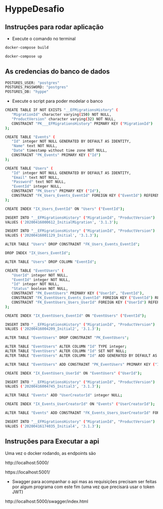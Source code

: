 # HyppeDesafio

## Instruções para rodar aplicação
 - Execute o comando no terminal
 ```sh
 docker-compose build
```

 ```sh
 docker-compose up
```

## As credencias do banco de dados
 ```sh
 POSTGRES_USER: "postgres"
 POSTGRES_PASSWORD: "postgres"
 POSTGRES_DB: "hyppe"
```


 - Execute o script para poder modelar o banco
 ```sh
CREATE TABLE IF NOT EXISTS "__EFMigrationsHistory" (
    "MigrationId" character varying(150) NOT NULL,
    "ProductVersion" character varying(32) NOT NULL,
    CONSTRAINT "PK___EFMigrationsHistory" PRIMARY KEY ("MigrationId")
);

CREATE TABLE "Events" (
    "Id" integer NOT NULL GENERATED BY DEFAULT AS IDENTITY,
    "Name" text NOT NULL,
    "Date" timestamp without time zone NOT NULL,
    CONSTRAINT "PK_Events" PRIMARY KEY ("Id")
);

CREATE TABLE "Users" (
    "Id" integer NOT NULL GENERATED BY DEFAULT AS IDENTITY,
    "Email" text NOT NULL,
    "Password" text NOT NULL,
    "EventId" integer NULL,
    CONSTRAINT "PK_Users" PRIMARY KEY ("Id"),
    CONSTRAINT "FK_Users_Events_EventId" FOREIGN KEY ("EventId") REFERENCES "Events" ("Id") ON DELETE RESTRICT
);

CREATE INDEX "IX_Users_EventId" ON "Users" ("EventId");

INSERT INTO "__EFMigrationsHistory" ("MigrationId", "ProductVersion")
VALUES ('20200416000612_InitialMigration', '3.1.3');

INSERT INTO "__EFMigrationsHistory" ("MigrationId", "ProductVersion")
VALUES ('20200416001129_Initial', '3.1.3');

ALTER TABLE "Users" DROP CONSTRAINT "FK_Users_Events_EventId";

DROP INDEX "IX_Users_EventId";

ALTER TABLE "Users" DROP COLUMN "EventId";

CREATE TABLE "EventUsers" (
    "UserId" integer NOT NULL,
    "EventId" integer NOT NULL,
    "Id" integer NOT NULL,
    "Status" boolean NOT NULL,
    CONSTRAINT "PK_EventUsers" PRIMARY KEY ("UserId", "EventId"),
    CONSTRAINT "FK_EventUsers_Events_EventId" FOREIGN KEY ("EventId") REFERENCES "Events" ("Id") ON DELETE CASCADE,
    CONSTRAINT "FK_EventUsers_Users_UserId" FOREIGN KEY ("UserId") REFERENCES "Users" ("Id") ON DELETE CASCADE
);

CREATE INDEX "IX_EventUsers_EventId" ON "EventUsers" ("EventId");

INSERT INTO "__EFMigrationsHistory" ("MigrationId", "ProductVersion")
VALUES ('20200416004209_Initial2', '3.1.3');

ALTER TABLE "EventUsers" DROP CONSTRAINT "PK_EventUsers";

ALTER TABLE "EventUsers" ALTER COLUMN "Id" TYPE integer;
ALTER TABLE "EventUsers" ALTER COLUMN "Id" SET NOT NULL;
ALTER TABLE "EventUsers" ALTER COLUMN "Id" ADD GENERATED BY DEFAULT AS IDENTITY;

ALTER TABLE "EventUsers" ADD CONSTRAINT "PK_EventUsers" PRIMARY KEY ("Id");

CREATE INDEX "IX_EventUsers_UserId" ON "EventUsers" ("UserId");

INSERT INTO "__EFMigrationsHistory" ("MigrationId", "ProductVersion")
VALUES ('20200416004745_Initial3', '3.1.3');

ALTER TABLE "Events" ADD "UserCreatorId" integer NULL;

CREATE INDEX "IX_Events_UserCreatorId" ON "Events" ("UserCreatorId");

ALTER TABLE "Events" ADD CONSTRAINT "FK_Events_Users_UserCreatorId" FOREIGN KEY ("UserCreatorId") REFERENCES "Users" ("Id") ON DELETE RESTRICT;

INSERT INTO "__EFMigrationsHistory" ("MigrationId", "ProductVersion")
VALUES ('20200416174035_Initial4', '3.1.3');
```

## Instruções para Executar a api
Uma vez o docker rodando, as endpoints são

http://localhost:5000/

https://localhost:5001/

- Swagger para acompanhar o api mas as requisições precisam ser feitas por algum programa com este fim (uma vez que precisará usar o token JWT)

http://localhost:5000/swagger/index.html
 

